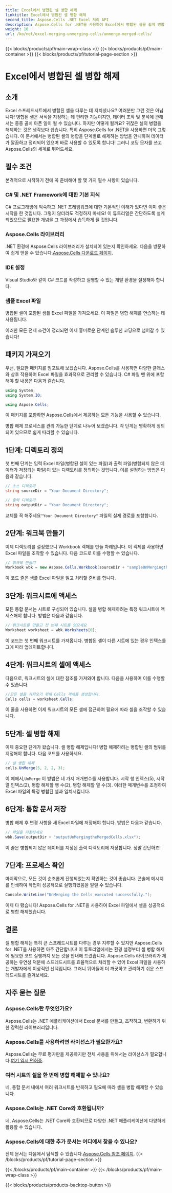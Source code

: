 ```yaml
---
title: Excel에서 병합된 셀 병합 해제
linktitle: Excel에서 병합된 셀 병합 해제
second_title: Aspose.Cells .NET Excel 처리 API
description: Aspose.Cells for .NET을 사용하여 Excel에서 병합된 셀을 쉽게 병합 해제합니다. 단계별 가이드를 따라 더 나은 스프레드시트를 만드세요.
weight: 10
url: /ko/net/excel-merging-unmerging-cells/unmerge-merged-cells/
---
```


{{< blocks/products/pf/main-wrap-class >}}
{{< blocks/products/pf/main-container >}}
{{< blocks/products/pf/tutorial-page-section >}}

# Excel에서 병합된 셀 병합 해제

## 소개

Excel 스프레드시트에서 병합된 셀을 다루는 데 지치셨나요? 여러분만 그런 것은 아닙니다! 병합된 셀은 서식을 지정하는 데 편리한 기능이지만, 데이터 조작 및 분석에 관해서는 종종 골치 아픈 일이 될 수 있습니다. 하지만 어떻게 될까요? 귀찮은 셀의 병합을 해제하는 것은 생각보다 쉽습니다. 특히 Aspose.Cells for .NET을 사용하면 더욱 그렇습니다. 이 문서에서는 병합된 셀의 병합을 단계별로 해제하는 방법을 안내하여 데이터가 깔끔하고 정리되어 있으며 바로 사용할 수 있도록 합니다! 그러니 코딩 모자를 쓰고 Aspose.Cells의 세계로 뛰어드세요.

## 필수 조건

본격적으로 시작하기 전에 꼭 준비해야 할 몇 가지 필수 사항이 있습니다.

### C# 및 .NET Framework에 대한 기본 지식
C# 프로그래밍에 익숙하고 .NET 프레임워크에 대한 기본적인 이해가 있다면 이미 좋은 시작을 한 것입니다. 그렇지 않더라도 걱정하지 마세요! 이 튜토리얼은 간단하도록 설계되었으므로 필요한 개념을 그 과정에서 습득하게 될 것입니다.

### Aspose.Cells 라이브러리
.NET 환경에 Aspose.Cells 라이브러리가 설치되어 있는지 확인하세요. 다음을 방문하여 쉽게 얻을 수 있습니다.[Aspose.Cells 다운로드 페이지](https://releases.aspose.com/cells/net/).

### IDE 설정
Visual Studio와 같이 C# 코드를 작성하고 실행할 수 있는 개발 환경을 설정해야 합니다.

### 샘플 Excel 파일
병합된 셀이 포함된 샘플 Excel 파일을 가져오세요. 이 파일은 병합 해제를 연습하는 데 사용됩니다.

이러한 모든 전제 조건이 정리되면 이제 흥미로운 단계인 솔루션 코딩으로 넘어갈 수 있습니다!

## 패키지 가져오기

우선, 필요한 패키지를 임포트해 보겠습니다. Aspose.Cells를 사용하면 다양한 클래스와 상호 작용하여 Excel 파일을 효과적으로 관리할 수 있습니다. C# 파일 맨 위에 포함해야 할 내용은 다음과 같습니다.

```csharp
using System;
using System.IO;

using Aspose.Cells;
```

이 패키지를 포함하면 Aspose.Cells에서 제공하는 모든 기능을 사용할 수 있습니다.

병합 해제 프로세스를 관리 가능한 단계로 나누어 보겠습니다. 각 단계는 명확하게 정의되어 있으므로 쉽게 따라할 수 있습니다.

## 1단계: 디렉토리 정의

첫 번째 단계는 입력 Excel 파일(병합된 셀이 있는 파일)과 출력 파일(병합되지 않은 데이터가 저장되는 파일)이 있는 디렉토리를 정의하는 것입니다. 이를 설정하는 방법은 다음과 같습니다.

```csharp
// 소스 디렉토리
string sourceDir = "Your Document Directory"; 

// 출력 디렉토리
string outputDir = "Your Document Directory"; 
```

 교체를 꼭 해주세요`"Your Document Directory"` 파일의 실제 경로를 포함합니다.

## 2단계: 워크북 만들기

이제 디렉토리를 설정했으니 Workbook 객체를 만들 차례입니다. 이 객체를 사용하면 Excel 파일을 조작할 수 있습니다. 다음 코드로 이를 수행할 수 있습니다.

```csharp
// 워크북 만들기
Workbook wbk = new Aspose.Cells.Workbook(sourceDir + "sampleUnMergingtheMergedCells.xlsx");
```

이 코드 줄은 샘플 Excel 파일을 읽고 처리할 준비를 합니다. 

## 3단계: 워크시트에 액세스

모든 통합 문서는 시트로 구성되어 있습니다. 셀을 병합 해제하려는 특정 워크시트에 액세스해야 합니다. 방법은 다음과 같습니다.

```csharp
// 워크시트를 만들고 첫 번째 시트를 얻으세요
Worksheet worksheet = wbk.Worksheets[0];
```

이 코드는 첫 번째 워크시트를 가져옵니다. 병합된 셀이 다른 시트에 있는 경우 인덱스를 그에 따라 업데이트합니다.

## 4단계: 워크시트의 셀에 액세스

다음으로, 워크시트의 셀에 대한 참조를 가져와야 합니다. 다음을 사용하여 이를 수행할 수 있습니다.

```csharp
//모든 셀을 가져오기 위해 Cells 객체를 생성합니다.
Cells cells = worksheet.Cells;
```

이 줄을 사용하면 이제 워크시트의 모든 셀에 접근하여 필요에 따라 셀을 조작할 수 있습니다.

## 5단계: 셀 병합 해제

이제 중요한 단계가 왔습니다. 셀 병합 해제입니다! 병합 해제하려는 병합된 셀의 범위를 지정해야 합니다. 다음 코드를 사용하세요.

```csharp
// 셀 병합 해제
cells.UnMerge(5, 2, 2, 3);
```

 이 예에서,`UnMerge` 이 방법은 네 가지 매개변수를 사용합니다. 시작 행 인덱스(5), 시작 열 인덱스(2), 병합 해제할 행 수(2), 병합 해제할 열 수(3). 이러한 매개변수를 조정하여 Excel 파일의 특정 병합된 셀과 일치시킵니다.

## 6단계: 통합 문서 저장

병합 해제 후 변경 사항을 새 Excel 파일에 저장해야 합니다. 방법은 다음과 같습니다.

```csharp
// 파일을 저장하세요
wbk.Save(outputDir + "outputUnMergingtheMergedCells.xlsx");
```

이 줄은 병합되지 않은 데이터를 지정된 출력 디렉토리에 저장합니다. 정말 간단하죠!

## 7단계: 프로세스 확인

마지막으로, 모든 것이 순조롭게 진행되었는지 확인하는 것이 좋습니다. 콘솔에 메시지를 인쇄하여 작업이 성공적으로 실행되었음을 알릴 수 있습니다.

```csharp
Console.WriteLine("UnMerging the Cells executed successfully.");
```

이제 다 됐습니다! Aspose.Cells for .NET을 사용하여 Excel 파일에서 셀을 성공적으로 병합 해제했습니다.

## 결론

셀 병합 해제는 특히 큰 스프레드시트를 다루는 경우 지루할 수 있지만 Aspose.Cells for .NET을 사용하면 아주 간단합니다! 이 튜토리얼에서는 환경 설정부터 셀 병합 해제에 필요한 코드 실행까지 모든 것을 안내해 드렸습니다. Aspose.Cells 라이브러리가 제공하는 유연성 덕분에 스프레드시트를 효율적으로 처리할 수 있어 Excel 파일을 사용하는 개발자에게 이상적인 선택입니다. 그러니 뛰어들어 더 깨끗하고 관리하기 쉬운 스프레드시트를 즐겨보세요.

## 자주 묻는 질문

### Aspose.Cells란 무엇인가요?  
Aspose.Cells는 .NET 애플리케이션에서 Excel 문서를 만들고, 조작하고, 변환하기 위한 강력한 라이브러리입니다.

### Aspose.Cells를 사용하려면 라이선스가 필요한가요?  
 Aspose.Cells는 무료 평가판을 제공하지만 전체 사용을 위해서는 라이선스가 필요합니다.[여기 임시 면허증](https://purchase.aspose.com/temporary-license/).

### 여러 시트의 셀을 한 번에 병합 해제할 수 있나요?  
네, 통합 문서 내에서 여러 워크시트를 반복하고 필요에 따라 셀을 병합 해제할 수 있습니다.

### Aspose.Cells는 .NET Core와 호환됩니까?  
네, Aspose.Cells는 .NET Core와 호환되므로 다양한 .NET 애플리케이션에 다양하게 활용할 수 있습니다.

### Aspose.Cells에 대한 추가 문서는 어디에서 찾을 수 있나요?  
 전체 문서는 다음에서 탐색할 수 있습니다.[Aspose.Cells 참조 페이지](https://reference.aspose.com/cells/net/).
{{< /blocks/products/pf/tutorial-page-section >}}

{{< /blocks/products/pf/main-container >}}
{{< /blocks/products/pf/main-wrap-class >}}

{{< blocks/products/products-backtop-button >}}
